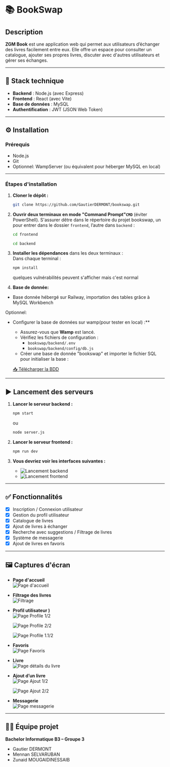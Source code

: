 # 📚 BookSwap

## Description  
**ZGM Book** est une application web qui permet aux utilisateurs d’échanger des livres facilement entre eux. Elle offre un espace pour consulter un catalogue, ajouter ses propres livres, discuter avec d'autres utilisateurs et gérer ses échanges.

---

## 🚀 Stack technique

- **Backend** : Node.js (avec Express) 
- **Frontend** : React  (avec Vite)
- **Base de données** : MySQL  
- **Authentification** : JWT (JSON Web Token)

---

## ⚙️ Installation

### Prérequis

- Node.js 
- Git  
- Optionnel: WampServer (ou équivalent pour héberger MySQL en local)

---

### Étapes d'installation

1. **Cloner le dépôt :**

   ```bash
   git clone https://github.com/GautierDERMONT/bookswap.git
   ```

2. **Ouvrir deux terminaux en mode "Command Prompt"`CMD`** (éviter PowerShell).
   S'assurer dêtre dans le répertoire du projet bookswap, 
   un pour entrer dans le dossier `frontend`, l’autre dans `backend` :

   ```bash
   cd frontend
   ```

   ```bash
   cd backend
   ```

3. **Installer les dépendances** dans les deux terminaux :  
   Dans chaque terminal :

   ```bash
   npm install
   ```
   quelques vulnérabilités peuvent s'afficher mais c'est normal

4. **Base de donnée:**

 - Base donnée hébergé sur Railway, importation des tables grâce à MySQL Workbench


Optionnel: 
 - Configurer la base de données sur wamp(pour tester en local) :**

   - Assurez-vous que **Wamp** est lancé.
   - Vérifiez les fichiers de configuration :
     - `bookswap/backend/.env`
     - `bookswap/backend/config/db.js`
   - Créer une base de donnée "bookswap" et importer le fichier SQL pour initialiser la   base :

    [📥 Télécharger la BDD](/bookswap.sql)

---

## ▶️ Lancement des serveurs

1. **Lancer le serveur backend :**

   ```bash
   npm start
   ```
     ou
    ```bash
   node server.js
   ```
2. **Lancer le serveur frontend :**

   ```bash
   npm run dev
   ```

3. **Vous devriez voir les interfaces suivantes :**  
   - ![Lancement backend](/screenshots/start_backend.png)  
   - ![Lancement frontend](/screenshots/start_frontend.png)

---

## ✅ Fonctionnalités

- [x] Inscription / Connexion utilisateur  
- [x] Gestion du profil utilisateur  
- [x] Catalogue de livres  
- [x] Ajout de livres à échanger  
- [x] Recherche avec suggestions / Filtrage de livres  
- [x] Système de messagerie  
- [x] Ajout de livres en favoris  

---

## 🖼️ Captures d'écran

- **Page d'accueil**  
  ![Page d'accueil](/screenshots/home.png)

- **Filtrage des livres**  
  ![Filtrage](/screenshots/filters.png)

- **Profil utilisateur )**  
  ![Page Profile 1/2](/screenshots/Profile1.png)
  
  ![Page Profile 2/2](/screenshots/Profile2.png)

  ![Page Profile 1.1/2](/screenshots/Profile1.1.png)

  

- **Favoris**  
![Page Favoris](/screenshots/favorites.png)

- **Livre**  
![Page détails du livre](/screenshots/bookdetails.png)

- **Ajout d’un livre**  
  ![Page Ajout 1/2](/screenshots/addbook1.png)

  ![Page Ajout 2/2](/screenshots/addbook2.png)


- **Messagerie**  
  ![Page messagerie](/screenshots/messagerie.png)

---

## 👨‍💻 Équipe projet

**Bachelor Informatique B3 – Groupe 3**

- Gautier DERMONT  
- Mennan SELVARUBAN  
- Zunaid MOUGAIDINESSAIB